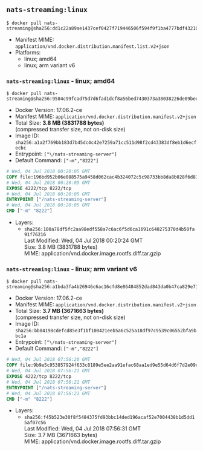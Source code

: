 ## `nats-streaming:linux`

```console
$ docker pull nats-streaming@sha256:dd1c22a89ae1437cef0427f719446506f594f9f1ba4777bdf43210aa8ca2d4bc
```

-	Manifest MIME: `application/vnd.docker.distribution.manifest.list.v2+json`
-	Platforms:
	-	linux; amd64
	-	linux; arm variant v6

### `nats-streaming:linux` - linux; amd64

```console
$ docker pull nats-streaming@sha256:9584c99fcad75d7d6fad1dcf8a56bed7430373a38038226de09beeba3b7801c5
```

-	Docker Version: 17.06.2-ce
-	Manifest MIME: `application/vnd.docker.distribution.manifest.v2+json`
-	Total Size: **3.8 MB (3831788 bytes)**  
	(compressed transfer size, not on-disk size)
-	Image ID: `sha256:a1a2f769bb183d7b45dc4c42e7259a71cc511d98f2cd43383df8eb1d6ecfecbc`
-	Entrypoint: `["\/nats-streaming-server"]`
-	Default Command: `["-m","8222"]`

```dockerfile
# Wed, 04 Jul 2018 00:20:05 GMT
COPY file:196bd952b06e088575a9458d062cac4b324072c5c98733bb8da8b028f6d81f67 in /nats-streaming-server 
# Wed, 04 Jul 2018 00:20:05 GMT
EXPOSE 4222/tcp 8222/tcp
# Wed, 04 Jul 2018 00:20:05 GMT
ENTRYPOINT ["/nats-streaming-server"]
# Wed, 04 Jul 2018 00:20:05 GMT
CMD ["-m" "8222"]
```

-	Layers:
	-	`sha256:100a78df5fc2aa98edf558a7c6ac6f5d6ca1691c640275370d4b50fa91f76216`  
		Last Modified: Wed, 04 Jul 2018 00:20:24 GMT  
		Size: 3.8 MB (3831788 bytes)  
		MIME: application/vnd.docker.image.rootfs.diff.tar.gzip

### `nats-streaming:linux` - linux; arm variant v6

```console
$ docker pull nats-streaming@sha256:a1bda3fa4b26946c6ac16cfd8e86484852dad843da0b47ca829e7171b16f79e1
```

-	Docker Version: 17.06.2-ce
-	Manifest MIME: `application/vnd.docker.distribution.manifest.v2+json`
-	Total Size: **3.7 MB (3671663 bytes)**  
	(compressed transfer size, not on-disk size)
-	Image ID: `sha256:bb84198cdefcd85e3f1bf100421eeb5a6c525a18df97c9539c06552bfa9bbc1a`
-	Entrypoint: `["\/nats-streaming-server"]`
-	Default Command: `["-m","8222"]`

```dockerfile
# Wed, 04 Jul 2018 07:56:20 GMT
COPY file:9b9e5c953857924f633c8189e5ee2aa91efac68aa1ed9e55d64d6f7d2e09c432 in /nats-streaming-server 
# Wed, 04 Jul 2018 07:56:21 GMT
EXPOSE 4222/tcp 8222/tcp
# Wed, 04 Jul 2018 07:56:21 GMT
ENTRYPOINT ["/nats-streaming-server"]
# Wed, 04 Jul 2018 07:56:21 GMT
CMD ["-m" "8222"]
```

-	Layers:
	-	`sha256:f45b523e30f8f5484375fd93bbc14ded196acaf52e7004438b1d5dd15af07c56`  
		Last Modified: Wed, 04 Jul 2018 07:56:31 GMT  
		Size: 3.7 MB (3671663 bytes)  
		MIME: application/vnd.docker.image.rootfs.diff.tar.gzip

